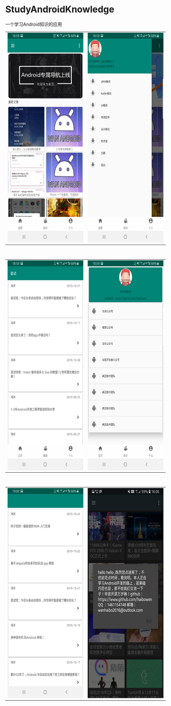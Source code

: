 # StudyAndroidKnowledge
一个学习Android知识的应用
<html>

<body>


<table><tr>
<td><img src="https://github.com/haibowen/StudyAndroidKnowledge/blob/master/icon/Screenshot_20191030-185935_StudyAndroidKonwlegeAp.jpg" width="320" height="657" border=0></td>
<td><img src="https://github.com/haibowen/StudyAndroidKnowledge/blob/master/icon/Screenshot_20191030-185942_StudyAndroidKonwlegeAp.jpg" width="320" height="657" border=0></td>
</tr></table>

<br/>
<table><tr>
<td><img src="https://github.com/haibowen/StudyAndroidKnowledge/blob/master/icon/Screenshot_20191030-185950_StudyAndroidKonwlegeAp.jpg" width="320" height="657" border=0></td>
<td><img src="https://github.com/haibowen/StudyAndroidKnowledge/blob/master/icon/Screenshot_20191030-185956_StudyAndroidKonwlegeAp.jpg" width="320" height="657" border=0></td>
</tr></table>
<br/>

<table><tr>
<td><img src="https://github.com/haibowen/StudyAndroidKnowledge/blob/master/icon/Screenshot_20191030-190007_StudyAndroidKonwlegeAp.jpg" width="320" height="657" border=0></td>
<td><img src="https://github.com/haibowen/JianWen/blob/master/Screenshot_20181206-160644.jpg" width="320" height="657" border=0></td>
</tr></table>


</body>

</html>
